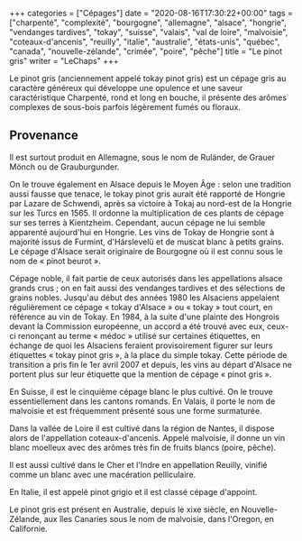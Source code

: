 +++
categories = ["Cépages"]
date = "2020-08-16T17:30:22+00:00"
tags = ["charpenté", "complexité", "bourgogne", "allemagne", "alsace", "hongrie", "vendanges tardives", "tokay", "suisse", "valais", "val de loire", "malvoisie", "coteaux-d'ancenis", "reuilly", "italie", "australie", "états-unis", "québec", "canada", "nouvelle-zélande", "crimée", "poire", "pêche"] 
title = "Le pinot gris"
writer = "LeChaps"
+++

Le pinot gris (anciennement appelé tokay pinot gris) est un cépage gris au caractère généreux qui développe une opulence et une saveur caractéristique Charpenté, rond et long en bouche, il présente des arômes complexes de sous-bois parfois légèrement fumés ou floraux.

## Provenance

Il est surtout produit en Allemagne, sous le nom de Ruländer, de Grauer Mönch ou de Grauburgunder.  

On le trouve également en Alsace depuis le Moyen Âge : selon une tradition aussi fausse que tenace, le tokay pinot gris aurait été rapporté de Hongrie par Lazare de Schwendi, après sa victoire à Tokaj au nord-est de la Hongrie sur les Turcs en 1565. Il ordonne la multiplication de ces plants de cépage sur ses terres à Kientzheim. Cependant, aucun cépage ne lui semble apparenté aujourd'hui en Hongrie. Les vins de Tokay de Hongrie sont à majorité issus de Furmint, d'Hárslevelü et de muscat blanc à petits grains. Le cépage d'Alsace serait originaire de Bourgogne où il est connu sous le nom de « pinot beurot ».  

Cépage noble, il fait partie de ceux autorisés dans les appellations alsace grands crus ; on en fait aussi des vendanges tardives et des sélections de grains nobles. Jusqu'au début des années 1980 les Alsaciens appelaient régulièrement ce cépage « tokay d'Alsace » ou « tokay » tout court, en référence au vin de Tokay. En 1984, à la suite d'une plainte des Hongrois devant la Commission européenne, un accord a été trouvé avec eux, ceux-ci renonçant au terme « médoc » utilisé sur certaines étiquettes, en échange de quoi les Alsaciens feraient provisoirement figurer sur leurs étiquettes « tokay pinot gris », à la place du simple tokay. Cette période de transition a pris fin le 1er avril 2007 et depuis, les vins au départ d'Alsace ne portent plus sur leur étiquette que la mention de cépage « pinot gris ».

En Suisse, il est le cinquième cépage blanc le plus cultivé. On le trouve essentiellement dans les cantons romands. En Valais, il porte le nom de malvoisie et est fréquemment présenté sous une forme surmaturée.

Dans la vallée de Loire il est cultivé dans la région de Nantes, il dispose alors de l'appellation coteaux-d'ancenis. Appelé malvoisie, il donne un vin blanc moelleux avec des arômes très fin de fruits blancs (poire, pêche).

Il est aussi cultivé dans le Cher et l'Indre en appellation Reuilly, vinifié comme un blanc avec une macération pelliculaire.

En Italie, il est appelé pinot grigio et il est classé cépage d'appoint.

Le pinot gris est présent en Australie, depuis le xixe siècle, en Nouvelle-Zélande, aux îles Canaries sous le nom de malvoisie, dans l'Oregon, en Californie.
